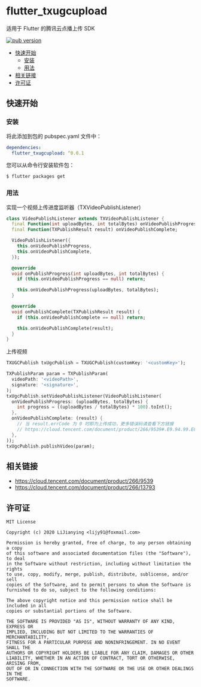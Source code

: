 # flutter_txugcupload

适用于 Flutter 的腾讯云点播上传 SDK

[![pub version][pub-image]][pub-url]

[pub-image]: https://img.shields.io/pub/v/flutter_txugcupload.svg
[pub-url]: https://pub.dev/packages/flutter_txugcupload

<!-- START doctoc generated TOC please keep comment here to allow auto update -->
<!-- DON'T EDIT THIS SECTION, INSTEAD RE-RUN doctoc TO UPDATE -->


- [快速开始](#%E5%BF%AB%E9%80%9F%E5%BC%80%E5%A7%8B)
  - [安装](#%E5%AE%89%E8%A3%85)
  - [用法](#%E7%94%A8%E6%B3%95)
- [相关链接](#%E7%9B%B8%E5%85%B3%E9%93%BE%E6%8E%A5)
- [许可证](#%E8%AE%B8%E5%8F%AF%E8%AF%81)

<!-- END doctoc generated TOC please keep comment here to allow auto update -->

## 快速开始

### 安装

将此添加到包的 pubspec.yaml 文件中：

```yaml
dependencies:
  flutter_txugcupload: ^0.0.1
```

您可以从命令行安装软件包：

```bash
$ flutter packages get
```

### 用法

实现一个视频上传进度监听器（TXVideoPublishListener）

```dart
class VideoPublishListener extends TXVideoPublishListener {
  final Function(int uploadBytes, int totalBytes) onVideoPublishProgress;
  final Function(TXPublishResult result) onVideoPublishComplete;

  VideoPublishListener({
    this.onVideoPublishProgress,
    this.onVideoPublishComplete,
  });

  @override
  void onPublishProgress(int uploadBytes, int totalBytes) {
    if (this.onVideoPublishProgress == null) return;

    this.onVideoPublishProgress(uploadBytes, totalBytes);
  }

  @override
  void onPublishComplete(TXPublishResult result) {
    if (this.onVideoPublishComplete == null) return;

    this.onVideoPublishComplete(result);
  }
}
```

上传视频

```dart
TXUGCPublish txUgcPublish = TXUGCPublish(customKey: '<customKey>');

TXPublishParam param = TXPublishParam(
  videoPath: '<videoPath>',
  signature: '<signature>',
);
txUgcPublish.setVideoPublishListener(VideoPublishListener(
  onVideoPublishProgress: (uploadBytes, totalBytes) {
    int progress = ((uploadBytes / totalBytes) * 100).toInt();
  },
  onVideoPublishComplete: (result) {
    // 当 result.errCode 为 0 时即为上传成功，更多错误码请查看下方链接
    // https://cloud.tencent.com/document/product/266/9539#.E9.94.99.E8.AF.AF.E7.A0.81
  },
));
txUgcPublish.publishVideo(param);
```

## 相关链接

- https://cloud.tencent.com/document/product/266/9539
- https://cloud.tencent.com/document/product/266/13793

## 许可证

```
MIT License

Copyright (c) 2020 LiJianying <lijy91@foxmail.com>

Permission is hereby granted, free of charge, to any person obtaining a copy
of this software and associated documentation files (the "Software"), to deal
in the Software without restriction, including without limitation the rights
to use, copy, modify, merge, publish, distribute, sublicense, and/or sell
copies of the Software, and to permit persons to whom the Software is
furnished to do so, subject to the following conditions:

The above copyright notice and this permission notice shall be included in all
copies or substantial portions of the Software.

THE SOFTWARE IS PROVIDED "AS IS", WITHOUT WARRANTY OF ANY KIND, EXPRESS OR
IMPLIED, INCLUDING BUT NOT LIMITED TO THE WARRANTIES OF MERCHANTABILITY,
FITNESS FOR A PARTICULAR PURPOSE AND NONINFRINGEMENT. IN NO EVENT SHALL THE
AUTHORS OR COPYRIGHT HOLDERS BE LIABLE FOR ANY CLAIM, DAMAGES OR OTHER
LIABILITY, WHETHER IN AN ACTION OF CONTRACT, TORT OR OTHERWISE, ARISING FROM,
OUT OF OR IN CONNECTION WITH THE SOFTWARE OR THE USE OR OTHER DEALINGS IN THE
SOFTWARE.
```
